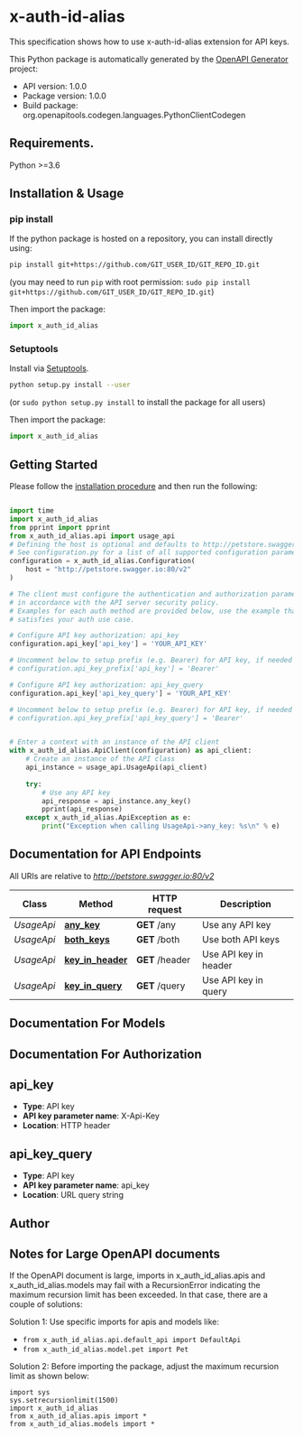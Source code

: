 # x-auth-id-alias
This specification shows how to use x-auth-id-alias extension for API keys.

This Python package is automatically generated by the [OpenAPI Generator](https://openapi-generator.tech) project:

- API version: 1.0.0
- Package version: 1.0.0
- Build package: org.openapitools.codegen.languages.PythonClientCodegen

## Requirements.

Python &gt;&#x3D;3.6

## Installation & Usage
### pip install

If the python package is hosted on a repository, you can install directly using:

```sh
pip install git+https://github.com/GIT_USER_ID/GIT_REPO_ID.git
```
(you may need to run `pip` with root permission: `sudo pip install git+https://github.com/GIT_USER_ID/GIT_REPO_ID.git`)

Then import the package:
```python
import x_auth_id_alias
```

### Setuptools

Install via [Setuptools](http://pypi.python.org/pypi/setuptools).

```sh
python setup.py install --user
```
(or `sudo python setup.py install` to install the package for all users)

Then import the package:
```python
import x_auth_id_alias
```

## Getting Started

Please follow the [installation procedure](#installation--usage) and then run the following:

```python

import time
import x_auth_id_alias
from pprint import pprint
from x_auth_id_alias.api import usage_api
# Defining the host is optional and defaults to http://petstore.swagger.io:80/v2
# See configuration.py for a list of all supported configuration parameters.
configuration = x_auth_id_alias.Configuration(
    host = "http://petstore.swagger.io:80/v2"
)

# The client must configure the authentication and authorization parameters
# in accordance with the API server security policy.
# Examples for each auth method are provided below, use the example that
# satisfies your auth use case.

# Configure API key authorization: api_key
configuration.api_key['api_key'] = 'YOUR_API_KEY'

# Uncomment below to setup prefix (e.g. Bearer) for API key, if needed
# configuration.api_key_prefix['api_key'] = 'Bearer'

# Configure API key authorization: api_key_query
configuration.api_key['api_key_query'] = 'YOUR_API_KEY'

# Uncomment below to setup prefix (e.g. Bearer) for API key, if needed
# configuration.api_key_prefix['api_key_query'] = 'Bearer'


# Enter a context with an instance of the API client
with x_auth_id_alias.ApiClient(configuration) as api_client:
    # Create an instance of the API class
    api_instance = usage_api.UsageApi(api_client)
    
    try:
        # Use any API key
        api_response = api_instance.any_key()
        pprint(api_response)
    except x_auth_id_alias.ApiException as e:
        print("Exception when calling UsageApi->any_key: %s\n" % e)
```

## Documentation for API Endpoints

All URIs are relative to *http://petstore.swagger.io:80/v2*

Class | Method | HTTP request | Description
------------ | ------------- | ------------- | -------------
*UsageApi* | [**any_key**](docs/UsageApi.md#any_key) | **GET** /any | Use any API key
*UsageApi* | [**both_keys**](docs/UsageApi.md#both_keys) | **GET** /both | Use both API keys
*UsageApi* | [**key_in_header**](docs/UsageApi.md#key_in_header) | **GET** /header | Use API key in header
*UsageApi* | [**key_in_query**](docs/UsageApi.md#key_in_query) | **GET** /query | Use API key in query


## Documentation For Models



## Documentation For Authorization


## api_key

- **Type**: API key
- **API key parameter name**: X-Api-Key
- **Location**: HTTP header


## api_key_query

- **Type**: API key
- **API key parameter name**: api_key
- **Location**: URL query string


## Author




## Notes for Large OpenAPI documents
If the OpenAPI document is large, imports in x_auth_id_alias.apis and x_auth_id_alias.models may fail with a
RecursionError indicating the maximum recursion limit has been exceeded. In that case, there are a couple of solutions:

Solution 1:
Use specific imports for apis and models like:
- `from x_auth_id_alias.api.default_api import DefaultApi`
- `from x_auth_id_alias.model.pet import Pet`

Solution 2:
Before importing the package, adjust the maximum recursion limit as shown below:
```
import sys
sys.setrecursionlimit(1500)
import x_auth_id_alias
from x_auth_id_alias.apis import *
from x_auth_id_alias.models import *
```

